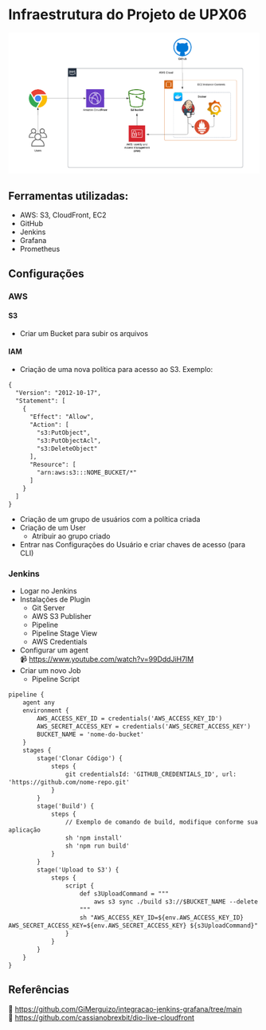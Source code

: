 # Infraestrutura do Projeto de UPX06 

![infra-site](./Midias/Arquitetura.png)

## Ferramentas utilizadas:
- AWS: S3, CloudFront, EC2
- GitHub
- Jenkins
- Grafana
- Prometheus

## Configurações
### AWS
#### S3
- Criar um Bucket para subir os arquivos

#### IAM
- Criação de uma nova política para acesso ao S3. Exemplo:
```
{
  "Version": "2012-10-17",
  "Statement": [
    {
      "Effect": "Allow",
      "Action": [
        "s3:PutObject",
        "s3:PutObjectAcl",
        "s3:DeleteObject"
      ],
      "Resource": [
        "arn:aws:s3:::NOME_BUCKET/*"
      ]
    }
  ]
}
```
- Criação de um grupo de usuários com a política criada
- Criação de um User
    - Atribuir ao grupo criado
- Entrar nas Configurações do Usuário e criar chaves de acesso (para CLI)

### Jenkins
- Logar no Jenkins
- Instalações de Plugin
  - Git Server
  - AWS S3 Publisher
  - Pipeline 
  - Pipeline Stage View
  - AWS Credentials
- Configurar um agent <br>
:video_camera: https://www.youtube.com/watch?v=99DddJiH7lM
- Criar um novo Job
  - Pipeline Script

```
pipeline {
    agent any
    environment {
        AWS_ACCESS_KEY_ID = credentials('AWS_ACCESS_KEY_ID')
        AWS_SECRET_ACCESS_KEY = credentials('AWS_SECRET_ACCESS_KEY')
        BUCKET_NAME = 'nome-do-bucket'
    }
    stages {
        stage('Clonar Código') {
            steps {
                git credentialsId: 'GITHUB_CREDENTIALS_ID', url: 'https://github.com/nome-repo.git'
            }
        }
        stage('Build') {
            steps {
                // Exemplo de comando de build, modifique conforme sua aplicação
                sh 'npm install'
                sh 'npm run build'
            }
        }
        stage('Upload to S3') {
            steps {
                script {
                    def s3UploadCommand = """
                        aws s3 sync ./build s3://$BUCKET_NAME --delete
                    """
                    sh "AWS_ACCESS_KEY_ID=${env.AWS_ACCESS_KEY_ID} AWS_SECRET_ACCESS_KEY=${env.AWS_SECRET_ACCESS_KEY} ${s3UploadCommand}"
                }
            }
        }
    }
}

```

## Referências
:link: https://github.com/GiMerguizo/integracao-jenkins-grafana/tree/main <br>
:link: https://github.com/cassianobrexbit/dio-live-cloudfront
